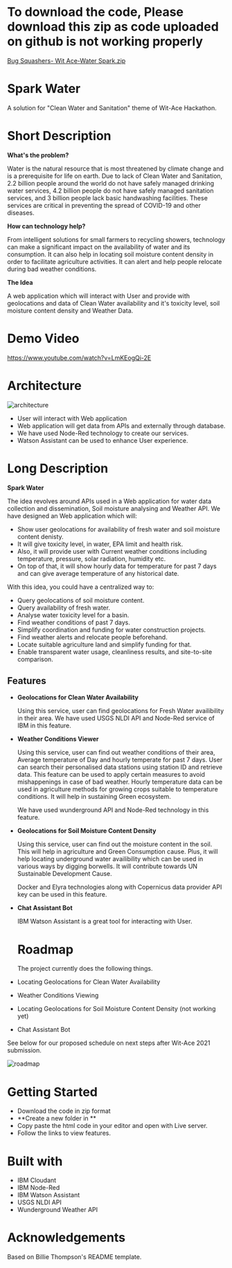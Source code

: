 
# To download the code, Please download this zip as code uploaded on github is not working properly
[Bug Squashers- Wit Ace-Water Spark.zip](https://github.com/sourabhv/FlapPyBird/files/6678124/Bug.Squashers-.Wit.Ace-Water.Spark.zip)

# Spark Water

A solution for "Clean Water and Sanitation" theme of Wit-Ace Hackathon.
# Short Description
**What's the problem?**

Water is the natural resource that is most threatened by
climate change and is a prerequisite for life on earth. 
Due to lack of Clean Water and Sanitation,
 2.2 billion people around the world do not have safely
 managed drinking water services, 4.2 billion people 
 do not have safely managed sanitation services,
 and 3 billion people lack basic handwashing facilities.
 These services are critical in preventing the spread of 
 COVID-19 and other diseases.

**How can technology help?**

From intelligent solutions for small farmers to 
recycling showers, technology can make a significant
impact on the availability of water and its consumption.
It can also help in locating soil moisture content density 
in order to facilitate agriculture activities. It can alert and 
help people relocate during bad weather conditions.

**The Idea**

A web application which will interact with User and provide with geolocations and data of
Clean Water availability and it's toxicity level, soil moisture content density and 
Weather Data.

# Demo Video

https://www.youtube.com/watch?v=LmKEogQi-2E

# Architecture

![architecture](https://user-images.githubusercontent.com/86097511/122518889-6fa42200-d02f-11eb-82cb-b3ba87165bff.png)

- User will interact with Web application
- Web application will get data from APIs and externally through 
database.
- We have used Node-Red technology to create our services.
- Watson Assistant can be used to enhance User experience.





# Long Description

**Spark Water**

The idea revolves around APIs used in a Web application
for water data collection and dissemination,
Soil moisture analysing and Weather API.
We have designed an Web application which will:
- Show user geolocations for availability of fresh water and soil moisture content denisty.
- It will give toxicity level, in water, EPA limit and health risk.
- Also, it will provide user with Current weather conditions including temperature, pressure, solar radiation, humidity etc. 
- On top of that, it will show hourly data for temperature for past 7 days and can give average temperature of any historical date.

With this idea, you could have a centralized way to:
- Query geolocations of soil moisture content.
- Query availability of fresh water.
- Analyse water toxicity level for a basin.
- Find weather conditions of past 7 days.
- Simplify coordination and funding for water construction projects.
- Find weather alerts and relocate people beforehand.
- Locate suitable agriculture land and simplify funding for that.
- Enable transparent water usage, cleanliness results, and site-to-site comparison.


## Features

- **Geolocations for Clean Water Availability**
    
    Using this service, user can find geolocations for Fresh Water 
    availibility in their area. We have used USGS NLDI API and
    Node-Red service of IBM in this feature.

- **Weather Conditions Viewer**

    Using this service, user can find out weather conditions of their area, 
    Average temperature of Day and hourly temperate for past 7 days.
    User can search their personalised data stations using station ID
    and retrieve data. This feature can be used to apply certain measures
    to avoid mishappenings in case of bad weather. Hourly temperature data
    can be used in agriculture methods for growing crops suitable to 
    temperature conditions.  It will help in sustaining Green ecosystem.
    

    We have used wunderground API and Node-Red technology in this feature.

- **Geolocations for Soil Moisture Content Density**

    Using this service, user can find out the moisture content in the soil.
    This will help in agriculture and Green Consumption cause.
    Plus, it will help locating underground water availibility which can be
    used in various ways by digging borwells. It will contribute towards
    UN Sustainable Development Cause.

    Docker and Elyra technologies along with Copernicus data provider
    API key can be used in this feature.

- **Chat Assistant Bot**

    IBM Watson Assistant is a great tool for interacting with User.

  # Roadmap
  The project currently does the following things.

- Locating Geolocations for Clean Water Availability
- Weather Conditions Viewing
- Locating Geolocations for Soil Moisture Content Density (not working yet)
- Chat Assistant Bot



See below for our proposed schedule on next steps
 after Wit-Ace 2021 submission.

  ![roadmap](https://user-images.githubusercontent.com/86097511/122521804-e262cc80-d032-11eb-9d84-0bf860250d52.PNG)


# Getting Started
- Download the code in zip format
- **Create a new folder in **
- Copy paste the html code in your editor and open with Live server.
- Follow the links to view features.

# Built with
- IBM Cloudant
- IBM Node-Red
- IBM Watson Assistant
- USGS NLDI API
- Wunderground Weather API

# Acknowledgements

Based on Billie Thompson's README template.
